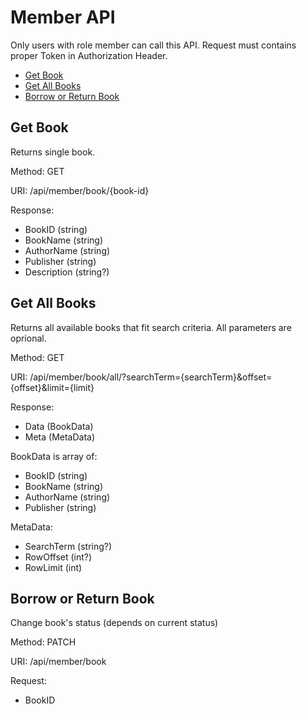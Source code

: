 # Member API

Only users with role member can call this API.
Request must contains proper Token in Authorization Header.

- [Get Book](#get-book)
- [Get All Books](#get-all-books)
- [Borrow or Return Book](#borrow-or-return-book)

## Get Book

Returns single book.

Method: GET

URI: /api/member/book/{book-id}

Response:
* BookID (string)
* BookName (string)
* AuthorName (string)
* Publisher (string)
* Description (string?)

## Get All Books

Returns all available books that fit search criteria.
All parameters are oprional.

Method: GET

URI: /api/member/book/all/?searchTerm={searchTerm}&offset={offset}&limit={limit}

Response:
* Data (BookData)
* Meta (MetaData)

BookData is array of:
* BookID (string)
* BookName (string)
* AuthorName (string)
* Publisher (string)

MetaData:
* SearchTerm (string?)
* RowOffset (int?)
* RowLimit (int)

## Borrow or Return Book

Change book's status (depends on current status)

Method: PATCH

URI: /api/member/book

Request:
* BookID
